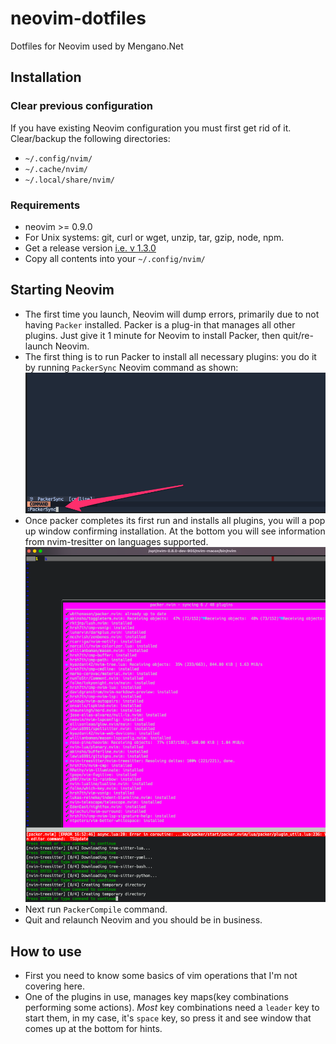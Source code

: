 # neovim-dotfiles

Dotfiles for Neovim used by Mengano.Net

## Installation

### Clear previous configuration

If you have existing Neovim configuration you must first get rid of it.\
Clear/backup the following directories:

- `~/.config/nvim/`
- `~/.cache/nvim/`
- `~/.local/share/nvim/`

### Requirements

- neovim >= 0.9.0
- For Unix systems: git, curl or wget, unzip, tar, gzip, node, npm.
- Get a release version [i.e. v
  1.3.0](https://github.com/mengano-net/neovim-dotfiles/releases/tag/1.3.0)
- Copy all contents into your `~/.config/nvim/`

## Starting Neovim

- The first time you launch, Neovim will dump errors, primarily due to not
  having `Packer`
  installed. Packer is a plug-in that manages all other plugins. Just give it 1
  minute for Neovim to install Packer, then quit/re-launch Neovim.
- The first thing is to run Packer to install all necessary plugins: you do it
  by running `PackerSync` Neovim command as shown:\
  ![nvim packer sync](./media/nvim_packer_sync.png)
- Once packer completes its first run and installs all plugins, you will a pop
  up window confirming installation. At the bottom you will see information from
  nvim-tresitter on languages supported. \
  ![packer_first_run](./media/installing_packer_plugin.png)
- Next run `PackerCompile` command.
- Quit and relaunch Neovim and you should be in business.

## How to use

- First you need to know some basics of vim operations that I'm not covering
  here.
- One of the plugins in use, manages key maps(key combinations performing some
  actions). _Most_ key combinations need a `leader` key to start them, in my
  case, it's `space` key, so press it and see window that comes up at the bottom
  for hints.
